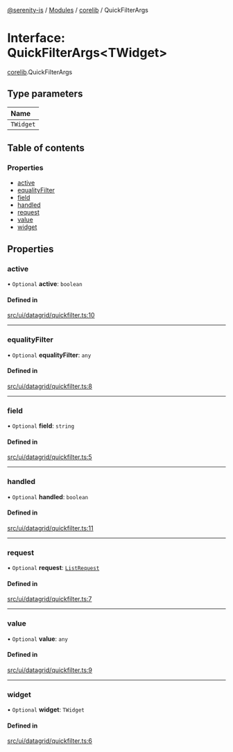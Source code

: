 [@serenity-is](../README.md) / [Modules](../modules.md) / [corelib](../modules/corelib.md) / QuickFilterArgs

# Interface: QuickFilterArgs<TWidget\>

[corelib](../modules/corelib.md).QuickFilterArgs

## Type parameters

| Name |
| :------ |
| `TWidget` |

## Table of contents

### Properties

- [active](corelib.QuickFilterArgs.md#active)
- [equalityFilter](corelib.QuickFilterArgs.md#equalityfilter)
- [field](corelib.QuickFilterArgs.md#field)
- [handled](corelib.QuickFilterArgs.md#handled)
- [request](corelib.QuickFilterArgs.md#request)
- [value](corelib.QuickFilterArgs.md#value)
- [widget](corelib.QuickFilterArgs.md#widget)

## Properties

### active

• `Optional` **active**: `boolean`

#### Defined in

[src/ui/datagrid/quickfilter.ts:10](https://github.com/serenity-is/serenity/blob/master/packages/corelib/src/ui/datagrid/quickfilter.ts#line&#x3D;10)

___

### equalityFilter

• `Optional` **equalityFilter**: `any`

#### Defined in

[src/ui/datagrid/quickfilter.ts:8](https://github.com/serenity-is/serenity/blob/master/packages/corelib/src/ui/datagrid/quickfilter.ts#line&#x3D;8)

___

### field

• `Optional` **field**: `string`

#### Defined in

[src/ui/datagrid/quickfilter.ts:5](https://github.com/serenity-is/serenity/blob/master/packages/corelib/src/ui/datagrid/quickfilter.ts#line&#x3D;5)

___

### handled

• `Optional` **handled**: `boolean`

#### Defined in

[src/ui/datagrid/quickfilter.ts:11](https://github.com/serenity-is/serenity/blob/master/packages/corelib/src/ui/datagrid/quickfilter.ts#line&#x3D;11)

___

### request

• `Optional` **request**: [`ListRequest`](corelib_q.ListRequest.md)

#### Defined in

[src/ui/datagrid/quickfilter.ts:7](https://github.com/serenity-is/serenity/blob/master/packages/corelib/src/ui/datagrid/quickfilter.ts#line&#x3D;7)

___

### value

• `Optional` **value**: `any`

#### Defined in

[src/ui/datagrid/quickfilter.ts:9](https://github.com/serenity-is/serenity/blob/master/packages/corelib/src/ui/datagrid/quickfilter.ts#line&#x3D;9)

___

### widget

• `Optional` **widget**: `TWidget`

#### Defined in

[src/ui/datagrid/quickfilter.ts:6](https://github.com/serenity-is/serenity/blob/master/packages/corelib/src/ui/datagrid/quickfilter.ts#line&#x3D;6)
